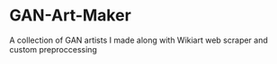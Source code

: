 # GAN-Art-Maker

A collection of GAN artists I made along with Wikiart web scraper and custom preproccessing
